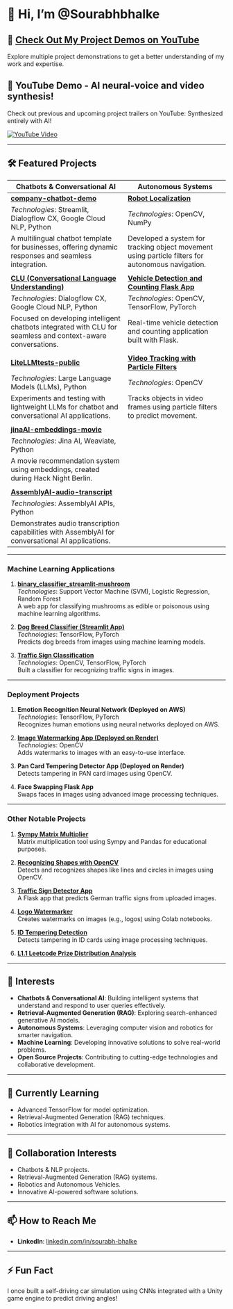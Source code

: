 # 👋 Hi, I’m @Sourabhbhalke

## 🎥 [Check Out My Project Demos on YouTube](https://www.youtube.com/watch?v=eTF_eHrCTTE&ab_channel=Sourabh.in.Germany)  
Explore multiple project demonstrations to get a better understanding of my work and expertise.
## 🎥 YouTube Demo - AI neural-voice and video synthesis!  
Check out previous and upcoming project trailers on YouTube: Synthesized entirely with AI! 

[![YouTube Video](https://img.youtube.com/vi/u5uLa0_WG4E/0.jpg)](https://www.youtube.com/watch?v=u5uLa0_WG4E)

---

## 🛠️ Featured Projects

| **Chatbots & Conversational AI**                                                                                      | **Autonomous Systems**                                                                                              |
|-----------------------------------------------------------------------------------------------------------------------|--------------------------------------------------------------------------------------------------------------------|
| **[company-chatbot-demo](https://github.com/Sourabhbhalke/company-chatbot-demo)**                                     | **[Robot Localization](https://github.com/Sourabhbhalke/Robot_Localization)**                                      |
| *Technologies*: Streamlit, Dialogflow CX, Google Cloud NLP, Python                                                   | *Technologies*: OpenCV, NumPy                                                                                      |
| A multilingual chatbot template for businesses, offering dynamic responses and seamless integration.                 | Developed a system for tracking object movement using particle filters for autonomous navigation.                  |
|                                                                                                                       |                                                                                                                    |
| **[CLU (Conversational Language Understanding)](https://github.com/Sourabhbhalke/CLU)**                               | **[Vehicle Detection and Counting Flask App](https://github.com/Sourabhbhalke/Vehicle_detection_counting)**        |
| *Technologies*: Dialogflow CX, Google Cloud NLP, Python                                                              | *Technologies*: OpenCV, TensorFlow, PyTorch                                                                        |
| Focused on developing intelligent chatbots integrated with CLU for seamless and context-aware conversations.         | Real-time vehicle detection and counting application built with Flask.                                             |
|                                                                                                                       |                                                                                                                    |
| **[LiteLLMtests-public](https://github.com/Sourabhbhalke/LiteLLMtests-public)**                                       | **[Video Tracking with Particle Filters](https://github.com/Sourabhbhalke/Video_Tracking_object_particle_filters)**|
| *Technologies*: Large Language Models (LLMs), Python                                                                 | *Technologies*: OpenCV                                                                                            |
| Experiments and testing with lightweight LLMs for chatbot and conversational AI applications.                        | Tracks objects in video frames using particle filters to predict movement.                                         |
|                                                                                                                       |                                                                                                                    |
| **[jinaAI-embeddings-movie](https://github.com/Sourabhbhalke/jinaAI-embeddings-movie)**                               |                                                                                                                    |
| *Technologies*: Jina AI, Weaviate, Python                                                                            |                                                                                                                    |
| A movie recommendation system using embeddings, created during Hack Night Berlin.                                    |                                                                                                                    |
|                                                                                                                       |                                                                                                                    |
| **[AssemblyAI-audio-transcript](https://github.com/Sourabhbhalke/AssemblyAI-audio-transcript)**                       |                                                                                                                    |
| *Technologies*: AssemblyAI APIs, Python                                                                              |                                                                                                                    |
| Demonstrates audio transcription capabilities with AssemblyAI for conversational AI applications.                    |                                                                                                                    |

---

### Machine Learning Applications
1. **[binary_classifier_streamlit-mushroom](https://github.com/Sourabhbhalke/binary_classifier_streamlit-mushroom-)**  
   *Technologies*: Support Vector Machine (SVM), Logistic Regression, Random Forest  
   A web app for classifying mushrooms as edible or poisonous using machine learning algorithms.

2. **[Dog Breed Classifier (Streamlit App)](https://github.com/Sourabhbhalke/Dog_breed_classifier)**  
   *Technologies*: TensorFlow, PyTorch  
   Predicts dog breeds from images using machine learning models.

3. **[Traffic Sign Classification](https://github.com/Sourabhbhalke/Traffic_Sign_Detector)**  
   *Technologies*: OpenCV, TensorFlow, PyTorch  
   Built a classifier for recognizing traffic signs in images.

---

### Deployment Projects
1. **Emotion Recognition Neural Network (Deployed on AWS)**  
   *Technologies*: TensorFlow, PyTorch  
   Recognizes human emotions using neural networks deployed on AWS.

2. **[Image Watermarking App (Deployed on Render)](https://github.com/Sourabhbhalke/Image_watermarker)**  
   *Technologies*: OpenCV  
   Adds watermarks to images with an easy-to-use interface.

3. **Pan Card Tempering Detector App (Deployed on Render)**  
   Detects tampering in PAN card images using OpenCV.

4. **Face Swapping Flask App**  
   Swaps faces in images using advanced image processing techniques.

---

### Other Notable Projects
1. **[Sympy Matrix Multiplier](https://github.com/Sourabhbhalke/Sympy_Matrix_Multiplier)**  
   Matrix multiplication tool using Sympy and Pandas for educational purposes.

2. **[Recognizing Shapes with OpenCV](https://github.com/Sourabhbhalke/Recognizing_Shapes_cv2)**  
   Detects and recognizes shapes like lines and circles in images using OpenCV.

3. **[Traffic Sign Detector App](https://github.com/Sourabhbhalke/Traffic_sign_detector_app)**  
   A Flask app that predicts German traffic signs from uploaded images.

4. **[Logo Watermarker](https://github.com/Sourabhbhalke/Logo_watermarker)**  
   Creates watermarks on images (e.g., logos) using Colab notebooks.

5. **[ID Tempering Detection](https://github.com/Sourabhbhalke/ID_tempering_detect)**  
   Detects tampering in ID cards using image processing techniques.

6. **[L1.1 Leetcode Prize Distribution Analysis](https://github.com/Sourabhbhalke/L1.1_leetcode-prize-distribution)**  

---

## 👀 Interests

- **Chatbots & Conversational AI**: Building intelligent systems that understand and respond to user queries effectively.
- **Retrieval-Augmented Generation (RAG)**: Exploring search-enhanced generative AI models.
- **Autonomous Systems**: Leveraging computer vision and robotics for smarter navigation.
- **Machine Learning**: Developing innovative solutions to solve real-world problems.
- **Open Source Projects**: Contributing to cutting-edge technologies and collaborative development.

---

## 🌱 Currently Learning

- Advanced TensorFlow for model optimization.
- Retrieval-Augmented Generation (RAG) techniques.
- Robotics integration with AI for autonomous systems.

---

## 💞️ Collaboration Interests

- Chatbots & NLP projects.
- Retrieval-Augmented Generation (RAG) systems.
- Robotics and Autonomous Vehicles.
- Innovative AI-powered software solutions.

---

## 📫 How to Reach Me

- **LinkedIn**: [linkedin.com/in/sourabh-bhalke](https://linkedin.com/in/sourabh-bhalke)

---

## ⚡ Fun Fact

I once built a self-driving car simulation using CNNs integrated with a Unity game engine to predict driving angles!
